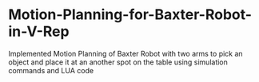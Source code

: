 # Motion-Planning-for-Baxter-Robot-in-V-Rep
Implemented Motion Planning of Baxter Robot with two arms to pick an object and place it at an another spot on the table using simulation commands and LUA code
